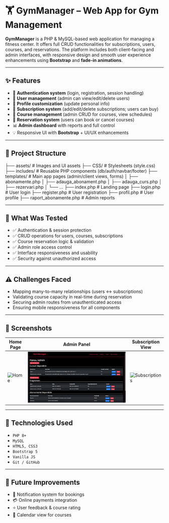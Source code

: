 # 🏋️ GymManager – Web App for Gym Management

**GymManager** is a PHP & MySQL-based web application for managing a fitness center. It offers full CRUD functionalities for subscriptions, users, courses, and reservations. The platform includes both client-facing and admin interfaces, with responsive design and smooth user experience enhancements using **Bootstrap** and **fade-in animations**.

---

## ✨ Features

- 🔐 **Authentication system** (login, registration, session handling)
- 👤 **User management** (admin can view/edit/delete users)
- 📝 **Profile customization** (update personal info)
- 🧾 **Subscription system** (add/edit/delete subscriptions; users can buy)
- 📅 **Course management** (admin CRUD for courses, view schedules)
- 📆 **Reservation system** (users can book or cancel courses)
- 📊 **Admin dashboard** with reports and full control
- 💡 Responsive UI with **Bootstrap** + UI/UX enhancements

---

## 📂 Project Structure

├── assets/ # Images and UI assets ├── CSS/ # Stylesheets (style.css) ├── includes/ # Reusable PHP components (db/auth/navbar/footer) ├── templates/ # Main app pages (admin/client views, forms) │ ├── abonamente.php │ ├── adauga_abonament.php │ ├── adauga_curs.php │ ├── rezervari.php │ └── ... ├── index.php # Landing page ├── login.php # User login ├── register.php # User registration ├── profil.php # User profile ├── raport_abonamente.php # Admin reports


---

## 🧪 What Was Tested

- ✅ Authentication & session protection
- ✅ CRUD operations for users, courses, subscriptions
- ✅ Course reservation logic & validation
- ✅ Admin role access control
- ✅ Interface responsiveness and usability
- ✅ Security against unauthorized access

---

## ⚠️ Challenges Faced

- Mapping many-to-many relationships (users ↔ subscriptions)
- Validating course capacity in real-time during reservation
- Securing admin routes from unauthenticated access
- Ensuring mobile responsiveness for all components

---

## 📸 Screenshots

| Home Page | Admin Panel | Subscription View |
|-----------|-------------|-------------------|
| ![Home](screenshots/home.png) | ![Admin](screenshots/admin.png) | ![Subscriptions](screenshots/subscriptions.png) |

---

## 🚀 Technologies Used

- `PHP 8+`
- `MySQL`
- `HTML5, CSS3`
- `Bootstrap 5`
- `Vanilla JS`
- `Git / GitHub`

---

## 📌 Future Improvements

- 🔔 Notification system for bookings
- 💳 Online payments integration
- ⭐ User feedback & course rating
- 📅 Calendar view for courses


